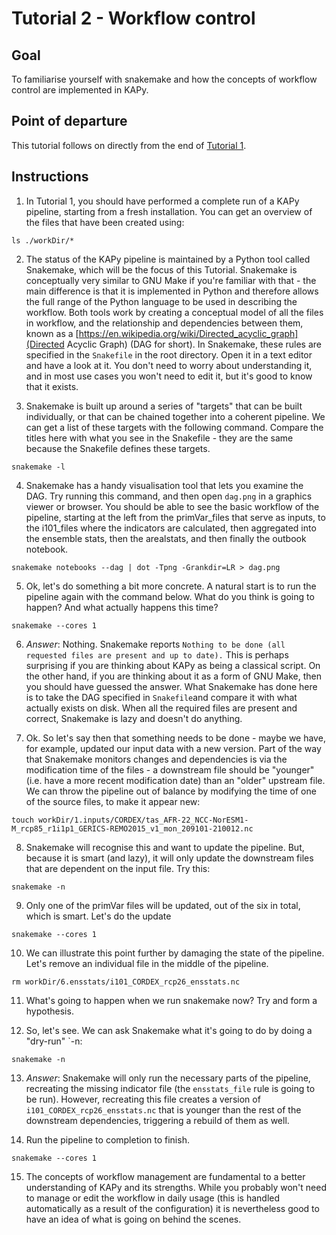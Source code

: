 # Tutorial 2 - Workflow control

## Goal

To familiarise yourself with snakemake and how the concepts of workflow control are implemented in KAPy.

## Point of departure

This tutorial follows on directly from the end of [Tutorial 1](Tutorial01.md).

## Instructions

1. In Tutorial 1, you should have performed a complete run of a KAPy pipeline, starting from a fresh installation. You can get an overview of the files that have been created using:
```
ls ./workDir/*
```

2. The status of the KAPy pipeline is maintained by a Python tool called Snakemake, which will be the focus of this Tutorial. Snakemake is conceptually very similar to GNU Make if you're familiar with that - the main difference is that it is implemented in Python and therefore allows the full range of the Python language to be used in describing the workflow. Both tools work by creating a conceptual model of all the files in workflow, and the relationship and dependencies between them, known as a [https://en.wikipedia.org/wiki/Directed_acyclic_graph](Directed Acyclic Graph) (DAG for short). In Snakemake, these rules are specified in the `Snakefile` in the root directory. Open it in a text editor and have a look at it. You don't need to worry about understanding it, and in most use cases you won't need to edit it, but it's good to know that it exists.

3. Snakemake is built up around a series of "targets" that can be built individually, or that can be chained together into a coherent pipeline. We can get a list of these targets with the following command. Compare the titles here with what you see in the Snakefile - they are the same because the Snakefile defines these targets.

```
snakemake -l
```

4. Snakemake has a handy visualisation tool that lets you examine the DAG. Try running this command, and then open `dag.png` in a graphics viewer or browser. You should be able to see the basic workflow of the pipeline, starting at the left from the primVar_files that serve as inputs, to the i101_files where the indicators are calculated, then aggregated into the ensemble stats, then the arealstats, and then finally the outbook notebook. 

```
snakemake notebooks --dag | dot -Tpng -Grankdir=LR > dag.png
```

5. Ok, let's do something a bit more concrete. A natural start is to run the pipeline again with the command below. What do you think is going to happen? And what actually happens this time?

```
snakemake --cores 1
```

6. *Answer*: Nothing. Snakemake reports `Nothing to be done (all requested files are present and up to date).` This is perhaps surprising if you are thinking about KAPy as being a classical script. On the other hand, if you are thinking about it as a form of GNU Make, then you should have guessed the answer. What Snakemake has done here is to take the DAG specified in `Snakefile`and compare it with what actually exists on disk. When all the required files are present and correct, Snakemake is lazy and doesn't do anything.

7. Ok. So let's say then that something needs to be done - maybe we have, for example, updated our input data with a new version. Part of the way that Snakemake monitors changes and dependencies is via the modification time of the files - a downstream file should be "younger" (i.e. have a more recent modification date) than an "older" upstream file. We can throw the pipeline out of balance by modifying the time of one of the source files, to make it appear new:

```
touch workDir/1.inputs/CORDEX/tas_AFR-22_NCC-NorESM1-M_rcp85_r1i1p1_GERICS-REMO2015_v1_mon_209101-210012.nc 
```

8. Snakemake will recognise this and want to update the pipeline. But, because it is smart (and lazy), it will only update the downstream files that are dependent on the input file. Try this:
```
snakemake -n
```

9. Only one of the primVar files will be updated, out of the six in total, which is smart. Let's do the update

```
snakemake --cores 1
```

10. We can illustrate this point further by damaging the state of the pipeline. Let's remove an individual file in the middle of the pipeline.
```
rm workDir/6.ensstats/i101_CORDEX_rcp26_ensstats.nc 
```
11. What's going to happen when we run snakemake now? Try and form a hypothesis.

12. So, let's see. We can ask Snakemake what it's going to do by doing a "dry-run" `-n:

```
snakemake -n
```

13. *Answer*: Snakemake will only run the necessary parts of the pipeline, recreating the missing indicator file (the `ensstats_file` rule is going to be run). However, recreating this file creates a version of `i101_CORDEX_rcp26_ensstats.nc` that is younger than the rest of the downstream dependencies, triggering a rebuild of them as well.

14. Run the pipeline to completion to finish. 

```
snakemake --cores 1
```

15. The concepts of workflow management are fundamental to a better understanding of KAPy and its strengths. While you probably won't need to manage or edit the workflow in daily usage (this is handled automatically as a result of the configuration) it is nevertheless good to have an idea of what is going on behind the scenes.


